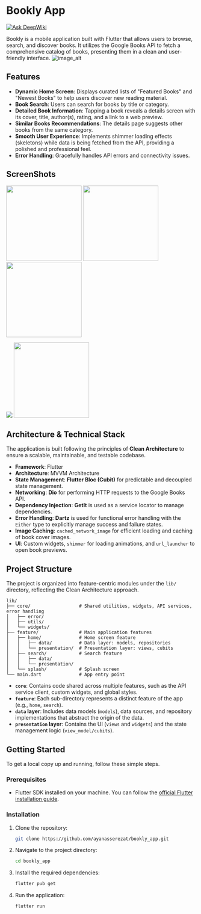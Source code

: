 # Bookly App
[![Ask DeepWiki](https://devin.ai/assets/askdeepwiki.png)](https://deepwiki.com/AyaNasserEzat/bookly_app)

Bookly is a mobile application built with Flutter that allows users to browse, search, and discover books. It utilizes the Google Books API to fetch a comprehensive catalog of books, presenting them in a clean and user-friendly interface.
![image_alt](https://github.com/AyaNasserEzat/bookly_app/blob/fab7b9f60946820264ae697a9c6b54fe9848d1e5/iphone-multiple-screens-mockup.png)
## Features

- **Dynamic Home Screen**: Displays curated lists of "Featured Books" and "Newest Books" to help users discover new reading material.
- **Book Search**: Users can search for books by title or category.
- **Detailed Book Information**: Tapping a book reveals a details screen with its cover, title, author(s), rating, and a link to a web preview.
- **Similar Books Recommendations**: The details page suggests other books from the same category.
- **Smooth User Experience**: Implements shimmer loading effects (skeletons) while data is being fetched from the API, providing a polished and professional feel.
- **Error Handling**: Gracefully handles API errors and connectivity issues.

## ScreenShots
<p float="left">
  <img src="https://github.com/AyaNasserEzat/bookly_app/blob/a93106de0cc4ef862285bee1c5a12a77c416b885/splash_screen.jpeg" width="200" />
  <img src="https://github.com/AyaNasserEzat/bookly_app/blob/a93106de0cc4ef862285bee1c5a12a77c416b885/home_screen.jpeg" width="200" />
  <img src="https://github.com/AyaNasserEzat/bookly_app/blob/a93106de0cc4ef862285bee1c5a12a77c416b885/book_details.jpeg" width="200" />
</p>
<p float="left">
  <img src="https://github.com/AyaNasserEzat/bookly_app/blob/50e149e8772d3f9edd18d8cf6e9223076f20986c/search.jpeg"="200" />
  <img src="https://github.com/AyaNasserEzat/bookly_app/blob/50e149e8772d3f9edd18d8cf6e9223076f20986c/shimmer.jpeg" width="200" />
</p>

## Architecture & Technical Stack

The application is built following the principles of **Clean Architecture** to ensure a scalable, maintainable, and testable codebase.

- **Framework**: Flutter
- **Architecture**: MVVM Architecture
- **State Management**: **Flutter Bloc (Cubit)** for predictable and decoupled state management.
- **Networking**: **Dio** for performing HTTP requests to the Google Books API.
- **Dependency Injection**: **GetIt** is used as a service locator to manage dependencies.
- **Error Handling**: **Dartz** is used for functional error handling with the `Either` type to explicitly manage success and failure states.
- **Image Caching**: `cached_network_image` for efficient loading and caching of book cover images.
- **UI**: Custom widgets, `shimmer` for loading animations, and `url_launcher` to open book previews.

## Project Structure

The project is organized into feature-centric modules under the `lib/` directory, reflecting the Clean Architecture approach.

```
lib/
├── core/                  # Shared utilities, widgets, API services, error handling
│   ├── error/
│   ├── utils/
│   └── widgets/
├── feature/               # Main application features
│   ├── home/              # Home screen feature
│   │   ├── data/          # Data layer: models, repositories
│   │   └── presentation/  # Presentation layer: views, cubits
│   ├── search/            # Search feature
│   │   ├── data/
│   │   └── presentation/
│   └── splash/            # Splash screen
└── main.dart              # App entry point
```

- **`core`**: Contains code shared across multiple features, such as the API service client, custom widgets, and global styles.
- **`feature`**: Each sub-directory represents a distinct feature of the app (e.g., `home`, `search`).
- **`data` layer**: Includes data models (`models`), data sources, and repository implementations that abstract the origin of the data.
- **`presentation` layer**: Contains the UI (`views` and `widgets`) and the state management logic (`view_model/cubits`).

## Getting Started

To get a local copy up and running, follow these simple steps.

### Prerequisites

- Flutter SDK installed on your machine. You can follow the [official Flutter installation guide](https://docs.flutter.dev/get-started/install).

### Installation

1.  Clone the repository:
    ```sh
    git clone https://github.com/ayanasserezat/bookly_app.git
    ```
2.  Navigate to the project directory:
    ```sh
    cd bookly_app
    ```
3.  Install the required dependencies:
    ```sh
    flutter pub get
    ```
4.  Run the application:
    ```sh
    flutter run
